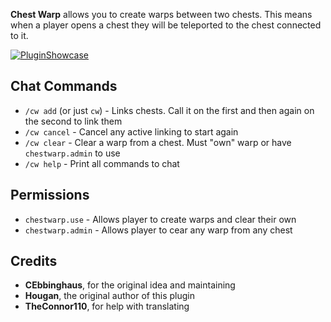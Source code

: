 **Chest Warp** allows you to create warps between two chests. This means when a player opens a chest they will be teleported to the chest connected to it.  

[![PluginShowcase](https://i.imgur.com/ON2fuyN.png)](https://www.youtube.com/watch?v=w1GS0cam4AI "Chest Warp Plugin Showcase")

## Chat Commands

* `/cw add` (or just `cw`) - Links chests. Call it on the first and then again on the second to link them
* `/cw cancel` - Cancel any active linking to start again 
* `/cw clear` - Clear a warp from a chest. Must "own" warp or have `chestwarp.admin` to use
* `/cw help` - Print all commands to chat


## Permissions

* `chestwarp.use` - Allows player to create warps and clear their own
* `chestwarp.admin` - Allows player to cear any warp from any chest

## Credits

* **CEbbinghaus**, for the original idea and maintaining
* **Hougan**, the original author of this plugin
* **TheConnor110**, for help with translating